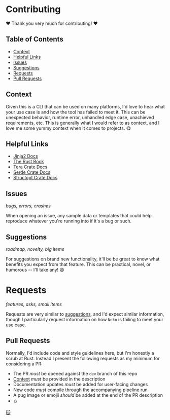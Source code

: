 # Contributing

:heart: Thank you very much for contributing! :heart:

## Table of Contents

- [Context](#context)
- [Helpful Links](#helpful-links)
- [Issues](#issues)
- [Suggestions](#suggestions)
- [Requests](#requests)
- [Pull Requests](#pull-requests)

## Context

Given this is a CLI that can be used on many platforms, I'd love to hear what
your use case is and how the tool has failed to meet it. This can be unexpected
behavior, runtime error, unhandled edge case, unachieved requirements, etc. This
is generally what I would refer to as context, and I love me some yummy context
when it comes to projects. :yum:

## Helpful Links

- [Jinja2 Docs](http://jinja.pocoo.org/)
- [The Rust Book](https://doc.rust-lang.org/stable/book/)
- [Tera Crate Docs](https://docs.rs/tera/1.0.0-beta.4/tera/)
- [Serde Crate Docs](https://docs.serde.rs/serde/)
- [Structopt Crate Docs](https://docs.rs/structopt/0.2.15/structopt/)

## Issues

_bugs, errors, crashes_

When opening an issue, any sample data or templates that could help reproduce
whatever you're running into if it's a bug or such.

## Suggestions

_roadmap, novelty, big items_

For suggestions on brand new functionality, it'll be be great to know what
benefits you expect from that feature. This can be practical, novel, or humorous
-- I'll take any! :smile:

# Requests

_features, asks, small items_

Requests are very similar to [suggestions](#suggestions), and I'd expect similar
information, though I particularly request information on how `Neko` is failing
to meet your use case.

## Pull Requests

Normally, I'd include code and style guidelines here, but I'm honestly a scrub
at Rust. Instead I present the following requests as my minimum for considering
a PR:

- The PR _must_ be opened against the `dev` branch of this repo
- [Context](#context) _must_ be provided in the description
- Documentation updates _must_ be added for user-facing changes
- New code _must_ compile through the accompanying pipeline run
- A pug image or emojii _should_ be added at the end of the PR description
- :snowman:

[:cat:](https://github.com/loksonarius/neko)
